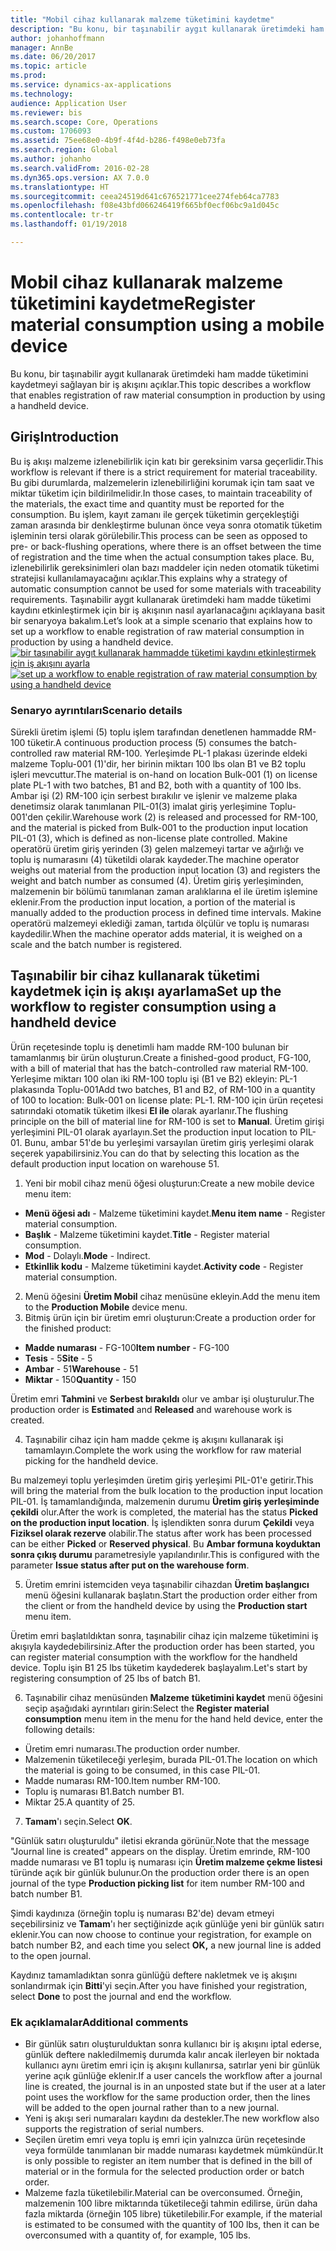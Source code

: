```yaml
---
title: "Mobil cihaz kullanarak malzeme tüketimini kaydetme"
description: "Bu konu, bir taşınabilir aygıt kullanarak üretimdeki ham madde tüketimini kaydetmeyi sağlayan bir iş akışını açıklar."
author: johanhoffmann
manager: AnnBe
ms.date: 06/20/2017
ms.topic: article
ms.prod: 
ms.service: dynamics-ax-applications
ms.technology: 
audience: Application User
ms.reviewer: bis
ms.search.scope: Core, Operations
ms.custom: 1706093
ms.assetid: 75ee68e0-4b9f-4f4d-b286-f498e0eb73fa
ms.search.region: Global
ms.author: johanho
ms.search.validFrom: 2016-02-28
ms.dyn365.ops.version: AX 7.0.0
ms.translationtype: HT
ms.sourcegitcommit: ceea24519d641c676521771cee274feb64ca7783
ms.openlocfilehash: f08e43bfd066246419f665bf0ecf06bc9a1d045c
ms.contentlocale: tr-tr
ms.lasthandoff: 01/19/2018

---
```


# <a name="register-material-consumption-using-a-mobile-device"></a><span data-ttu-id="44029-103">Mobil cihaz kullanarak malzeme tüketimini kaydetme</span><span class="sxs-lookup"><span data-stu-id="44029-103">Register material consumption using a mobile device</span></span>
<span data-ttu-id="44029-104">Bu konu, bir taşınabilir aygıt kullanarak üretimdeki ham madde tüketimini kaydetmeyi sağlayan bir iş akışını açıklar.</span><span class="sxs-lookup"><span data-stu-id="44029-104">This topic describes a workflow that enables registration of raw material consumption in production by using a handheld device.</span></span>

<a name="introduction"></a><span data-ttu-id="44029-105">Giriş</span><span class="sxs-lookup"><span data-stu-id="44029-105">Introduction</span></span>
------------

<span data-ttu-id="44029-106">Bu iş akışı malzeme izlenebilirlik için katı bir gereksinim varsa geçerlidir.</span><span class="sxs-lookup"><span data-stu-id="44029-106">This workflow is relevant if there is a strict requirement for material traceability.</span></span> <span data-ttu-id="44029-107">Bu gibi durumlarda, malzemelerin izlenebilirliğini korumak için tam saat ve miktar tüketim için bildirilmelidir.</span><span class="sxs-lookup"><span data-stu-id="44029-107">In those cases, to maintain traceability of the materials, the exact time and quantity must be reported for the consumption.</span></span> <span data-ttu-id="44029-108">Bu işlem, kayıt zamanı ile gerçek tüketimin gerçekleştiği zaman arasında bir denkleştirme bulunan önce veya sonra otomatik tüketim işleminin tersi olarak görülebilir.</span><span class="sxs-lookup"><span data-stu-id="44029-108">This process can be seen as opposed to pre- or back-flushing operations, where there is an offset between the time of registration and the time when the actual consumption takes place.</span></span> <span data-ttu-id="44029-109">Bu, izlenebilirlik gereksinimleri olan bazı maddeler için neden otomatik tüketimi stratejisi kullanılamayacağını açıklar.</span><span class="sxs-lookup"><span data-stu-id="44029-109">This explains why a strategy of automatic consumption cannot be used for some materials with traceability requirements.</span></span> <span data-ttu-id="44029-110">Taşınabilir aygıt kullanarak üretimdeki ham madde tüketimi kaydını etkinleştirmek için bir iş akışının nasıl ayarlanacağını açıklayana basit bir senaryoya bakalım.</span><span class="sxs-lookup"><span data-stu-id="44029-110">Let’s look at a simple scenario that explains how to set up a workflow to enable registration of raw material consumption in production by using a handheld device.</span></span> <span data-ttu-id="44029-111">[![bir taşınabilir aygıt kullanarak hammadde tüketimi kaydını etkinleştirmek için iş akışını ayarla](./media/scenario3.png)](./media/scenario3.png)</span><span class="sxs-lookup"><span data-stu-id="44029-111">[![set up a workflow to enable registration of raw material consumption by using a handheld device](./media/scenario3.png)](./media/scenario3.png)</span></span>

### <a name="scenario-details"></a><span data-ttu-id="44029-112">Senaryo ayrıntıları</span><span class="sxs-lookup"><span data-stu-id="44029-112">Scenario details</span></span>

<span data-ttu-id="44029-113">Sürekli üretim işlemi (5) toplu işlem tarafından denetlenen hammadde RM-100 tüketir.</span><span class="sxs-lookup"><span data-stu-id="44029-113">A continuous production process (5) consumes the batch-controlled raw material RM-100.</span></span> <span data-ttu-id="44029-114">Yerleşimde PL-1 plakası üzerinde eldeki malzeme Toplu-001 (1)'dir, her birinin miktarı 100 lbs olan B1 ve B2 toplu işleri mevcuttur.</span><span class="sxs-lookup"><span data-stu-id="44029-114">The material is on-hand on location Bulk-001 (1) on license plate PL-1 with two batches, B1 and B2, both with a quantity of 100 lbs.</span></span> <span data-ttu-id="44029-115">Ambar işi (2) RM-100 için serbest bırakılır ve işlenir ve malzeme plaka denetimsiz olarak tanımlanan PIL-01(3) imalat giriş yerleşimine Toplu-001'den çekilir.</span><span class="sxs-lookup"><span data-stu-id="44029-115">Warehouse work (2) is released and processed for RM-100, and the material is picked from Bulk-001 to the production input location PIL-01 (3), which is defined as non-license plate controlled.</span></span> <span data-ttu-id="44029-116">Makine operatörü üretim giriş yerinden (3) gelen malzemeyi tartar ve ağırlığı ve toplu iş numarasını (4) tüketildi olarak kaydeder.</span><span class="sxs-lookup"><span data-stu-id="44029-116">The machine operator weighs out material from the production input location (3) and registers the weight and batch number as consumed (4).</span></span> <span data-ttu-id="44029-117">Üretim giriş yerleşiminden, malzemenin bir bölümü tanımlanan zaman aralıklarına el ile üretim işlemine eklenir.</span><span class="sxs-lookup"><span data-stu-id="44029-117">From the production input location, a portion of the material is manually added to the production process in defined time intervals.</span></span> <span data-ttu-id="44029-118">Makine operatörü malzemeyi eklediği zaman, tartıda ölçülür ve toplu iş numarası kaydedilir.</span><span class="sxs-lookup"><span data-stu-id="44029-118">When the machine operator adds material, it is weighed on a scale and the batch number is registered.</span></span>

## <a name="set-up-the-workflow-to-register-consumption-using-a-handheld-device"></a><span data-ttu-id="44029-119">Taşınabilir bir cihaz kullanarak tüketimi kaydetmek için iş akışı ayarlama</span><span class="sxs-lookup"><span data-stu-id="44029-119">Set up the workflow to register consumption using a handheld device</span></span>
<span data-ttu-id="44029-120">Ürün reçetesinde toplu iş denetimli ham madde RM-100 bulunan bir tamamlanmış bir ürün oluşturun.</span><span class="sxs-lookup"><span data-stu-id="44029-120">Create a finished-good product, FG-100, with a bill of material that has the batch-controlled raw material RM-100.</span></span> <span data-ttu-id="44029-121">Yerleşime miktarı 100 olan iki RM-100 toplu işi (B1 ve B2) ekleyin: PL-1 plakasında Toplu-001</span><span class="sxs-lookup"><span data-stu-id="44029-121">Add two batches, B1 and B2, of RM-100 in a quantity of 100 to location: Bulk-001 on license plate: PL-1.</span></span> <span data-ttu-id="44029-122">RM-100 için ürün reçetesi satırındaki otomatik tüketim ilkesi **El ile** olarak ayarlanır.</span><span class="sxs-lookup"><span data-stu-id="44029-122">The flushing principle on the bill of material line for RM-100 is set to **Manual**.</span></span> <span data-ttu-id="44029-123">Üretim girişi yerleşimini PIL-01 olarak ayarlayın.</span><span class="sxs-lookup"><span data-stu-id="44029-123">Set  the production input location to PIL-01.</span></span> <span data-ttu-id="44029-124">Bunu, ambar 51'de bu yerleşimi varsayılan üretim giriş yerleşimi olarak seçerek yapabilirsiniz.</span><span class="sxs-lookup"><span data-stu-id="44029-124">You can do that by selecting this location as the default production input location on warehouse 51.</span></span>

1.  <span data-ttu-id="44029-125">Yeni bir mobil cihaz menü öğesi oluşturun:</span><span class="sxs-lookup"><span data-stu-id="44029-125">Create a new mobile device menu item:</span></span> 

-    <span data-ttu-id="44029-126">**Menü öğesi adı** - Malzeme tüketimini kaydet.</span><span class="sxs-lookup"><span data-stu-id="44029-126">**Menu item name** - Register material consumption.</span></span> 
-    <span data-ttu-id="44029-127">**Başlık** - Malzeme tüketimini kaydet.</span><span class="sxs-lookup"><span data-stu-id="44029-127">**Title** - Register material consumption.</span></span> 
-    <span data-ttu-id="44029-128">**Mod** - Dolaylı.</span><span class="sxs-lookup"><span data-stu-id="44029-128">**Mode** - Indirect.</span></span> 
-    <span data-ttu-id="44029-129">**Etkinllik kodu** - Malzeme tüketimini kaydet.</span><span class="sxs-lookup"><span data-stu-id="44029-129">**Activity code** - Register material consumption.</span></span>

2.  <span data-ttu-id="44029-130">Menü öğesini **Üretim Mobil** cihaz menüsüne ekleyin.</span><span class="sxs-lookup"><span data-stu-id="44029-130">Add the menu item to the **Production Mobile** device menu.</span></span>
3.  <span data-ttu-id="44029-131">Bitmiş ürün için bir üretim emri oluşturun:</span><span class="sxs-lookup"><span data-stu-id="44029-131">Create a production order for the finished product:</span></span> 

-    <span data-ttu-id="44029-132">**Madde numarası** - FG-100</span><span class="sxs-lookup"><span data-stu-id="44029-132">**Item number** - FG-100</span></span> 
-    <span data-ttu-id="44029-133">**Tesis** - 5</span><span class="sxs-lookup"><span data-stu-id="44029-133">**Site** - 5</span></span> 
-    <span data-ttu-id="44029-134">**Ambar** - 51</span><span class="sxs-lookup"><span data-stu-id="44029-134">**Warehouse** - 51</span></span> 
-    <span data-ttu-id="44029-135">**Miktar** - 150</span><span class="sxs-lookup"><span data-stu-id="44029-135">**Quantity** - 150</span></span>

<span data-ttu-id="44029-136">Üretim emri **Tahmini** ve **Serbest bırakıldı** olur ve ambar işi oluşturulur.</span><span class="sxs-lookup"><span data-stu-id="44029-136">The production order is **Estimated** and **Released** and warehouse work is created.</span></span>

4.  <span data-ttu-id="44029-137">Taşınabilir cihaz için ham madde çekme iş akışını kullanarak işi tamamlayın.</span><span class="sxs-lookup"><span data-stu-id="44029-137">Complete the work using the workflow for raw material picking for the handheld device.</span></span>

<span data-ttu-id="44029-138">Bu malzemeyi toplu yerleşimden üretim giriş yerleşimi PIL-01'e getirir.</span><span class="sxs-lookup"><span data-stu-id="44029-138">This will bring the material from the bulk location to the production input location PIL-01.</span></span> <span data-ttu-id="44029-139">İş tamamlandığında, malzemenin durumu **Üretim giriş yerleşiminde çekildi** olur.</span><span class="sxs-lookup"><span data-stu-id="44029-139">After the work is completed, the material has the status **Picked on the production input location**.</span></span> <span data-ttu-id="44029-140">İş işlendikten sonra durum **Çekildi** veya **Fiziksel olarak rezerve** olabilir.</span><span class="sxs-lookup"><span data-stu-id="44029-140">The status after work has been processed can be either **Picked** or **Reserved physical**.</span></span> <span data-ttu-id="44029-141">Bu **Ambar formuna koyduktan sonra çıkış durumu** parametresiyle yapılandırılır.</span><span class="sxs-lookup"><span data-stu-id="44029-141">This is configured with the parameter **Issue status after put on the warehouse form**.</span></span>

5.  <span data-ttu-id="44029-142">Üretim emrini istemciden veya taşınabilir cihazdan **Üretim başlangıcı** menü öğesini kullanarak başlatın.</span><span class="sxs-lookup"><span data-stu-id="44029-142">Start the production order either from the client or from the handheld device by using the **Production start** menu item.</span></span>

<span data-ttu-id="44029-143">Üretim emri başlatıldıktan sonra, taşınabilir cihaz için malzeme tüketimini iş akışıyla kaydedebilirsiniz.</span><span class="sxs-lookup"><span data-stu-id="44029-143">After the production order has been started, you can register material consumption with the workflow for the handheld device.</span></span> <span data-ttu-id="44029-144">Toplu işin B1 25 lbs tüketim kaydederek başlayalım.</span><span class="sxs-lookup"><span data-stu-id="44029-144">Let's start by registering consumption of 25 lbs of batch B1.</span></span>

6.  <span data-ttu-id="44029-145">Taşınabilir cihaz menüsünden **Malzeme** **tüketimini kaydet** menü öğesini seçip aşağıdaki ayrıntıları girin:</span><span class="sxs-lookup"><span data-stu-id="44029-145">Select the **Register material** **consumption** menu item in the menu for the hand held device, enter the following details:</span></span> 

-    <span data-ttu-id="44029-146">Üretim emri numarası.</span><span class="sxs-lookup"><span data-stu-id="44029-146">The production order number.</span></span> 
-    <span data-ttu-id="44029-147">Malzemenin tüketileceği yerleşim, burada PIL-01.</span><span class="sxs-lookup"><span data-stu-id="44029-147">The location on which the material is going to be consumed, in this case PIL-01.</span></span> 
-    <span data-ttu-id="44029-148">Madde numarası RM-100.</span><span class="sxs-lookup"><span data-stu-id="44029-148">Item number RM-100.</span></span> 
-    <span data-ttu-id="44029-149">Toplu iş numarası B1.</span><span class="sxs-lookup"><span data-stu-id="44029-149">Batch number B1.</span></span> 
-    <span data-ttu-id="44029-150">Miktar 25.</span><span class="sxs-lookup"><span data-stu-id="44029-150">A quantity of 25.</span></span>

7.  <span data-ttu-id="44029-151">**Tamam**'ı seçin.</span><span class="sxs-lookup"><span data-stu-id="44029-151">Select **OK**.</span></span>

<span data-ttu-id="44029-152">"Günlük satırı oluşturuldu" iletisi ekranda görünür.</span><span class="sxs-lookup"><span data-stu-id="44029-152">Note that the message "Journal line is created" appears on the display.</span></span> <span data-ttu-id="44029-153">Üretim emrinde, RM-100 madde numarası ve B1 toplu iş numarası için **Üretim malzeme çekme listesi** türünde açık bir günlük bulunur.</span><span class="sxs-lookup"><span data-stu-id="44029-153">On the production order there is an open journal of the type **Production picking list** for item number RM-100 and batch number B1.</span></span> 

<span data-ttu-id="44029-154">Şimdi kaydınıza (örneğin toplu iş numarası B2'de) devam etmeyi seçebilirsiniz ve **Tamam**'ı her seçtiğinizde açık günlüğe yeni bir günlük satırı eklenir.</span><span class="sxs-lookup"><span data-stu-id="44029-154">You can now choose to continue your registration, for example on batch number B2, and each time you select **OK,** a new journal line is added to the open journal.</span></span> 

<span data-ttu-id="44029-155">Kaydınız tamamladıktan sonra günlüğü deftere nakletmek ve iş akışını sonlandırmak için **Bitti**'yi seçin.</span><span class="sxs-lookup"><span data-stu-id="44029-155">After you have finished your registration, select **Done** to post the journal and end the workflow.</span></span>

### <a name="additional-comments"></a><span data-ttu-id="44029-156">Ek açıklamalar</span><span class="sxs-lookup"><span data-stu-id="44029-156">Additional comments</span></span> 

-   <span data-ttu-id="44029-157">Bir günlük satırı oluşturulduktan sonra kullanıcı bir iş akışını iptal ederse, günlük deftere nakledilmemiş durumda kalır ancak ilerleyen bir noktada kullanıcı aynı üretim emri için iş akışını kullanırsa, satırlar yeni bir günlük yerine açık günlüğe eklenir.</span><span class="sxs-lookup"><span data-stu-id="44029-157">If a user cancels the workflow after a journal line is created, the journal is in an unposted state but if the user at a later point uses the workflow for the same production order, then the lines will be added to the open journal rather than to a new journal.</span></span>
-   <span data-ttu-id="44029-158">Yeni iş akışı seri numaraları kaydını da destekler.</span><span class="sxs-lookup"><span data-stu-id="44029-158">The new workflow also supports the registration of serial numbers.</span></span>
-   <span data-ttu-id="44029-159">Seçilen üretim emri veya toplu iş emri için yalnızca ürün reçetesinde veya formülde tanımlanan bir madde numarası kaydetmek mümkündür.</span><span class="sxs-lookup"><span data-stu-id="44029-159">It is only possible to register an item number that is defined in the bill of material or in the formula for the selected production order or batch order.</span></span>
-   <span data-ttu-id="44029-160">Malzeme fazla tüketilebilir.</span><span class="sxs-lookup"><span data-stu-id="44029-160">Material can be overconsumed.</span></span> <span data-ttu-id="44029-161">Örneğin, malzemenin 100 libre miktarında tüketileceği tahmin edilirse, ürün daha fazla miktarda (örneğin 105 libre) tüketilebilir.</span><span class="sxs-lookup"><span data-stu-id="44029-161">For example, if the material is estimated to be consumed with the quantity of 100 lbs, then it can be overconsumed with a quantity of, for example, 105 lbs.</span></span>



